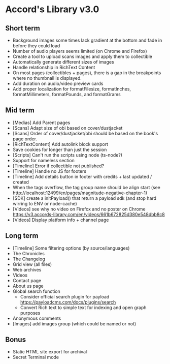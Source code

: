 # Accord's Library v3.0

## Short term

- Background images some times lack gradient at the bottom and fade in before they could load
- Number of audio players seems limited (on Chrome and Firefox)
- Create a tool to upload scans images and apply them to collectible
- Automatically generate different sizes of images
- Handle relationship in RichText Content
- On most pages (collectibles + pages), there is a gap in the breakpoints where no thumbnail is displayed.
- Add duration on audio/video preview cards
- Add proper localization for formatFilesize, formatInches, formatMillimeters, formatPounds, and formatGrams

## Mid term

- [Medias] Add Parent pages
- [Scans] Adapt size of obi based on cover/dustjacket
- [Scans] Order of cover/dustjacket/obi should be based on the book's page order.
- [RichTextContent] Add autolink block support
- Save cookies for longer than just the session
- [Scripts] Can't run the scripts using node (ts-node?)
- Support for nameless section
- [Timeline] Error if collectible not published?
- [Timeline] Handle no JS for footers
- [Timeline] Add details button in footer with credits + last updated / created
- When the tags overflow, the tag group name should be align start (see http://localhost:12499/en/pages/magnitude-negative-chapter-1)
- [SDK] create a initPayload() that return a payload sdk (and stop hard wirring to ENV or node-cache)
- [Videos] see why no video on Firefox and no poster on Chrome https://v3.accords-library.com/en/videos/661b672825d380e548dbb8c8
- [Videos] Display platform info + channel page

## Long term

- [Timeline] Some filtering options (by source/languages)
- The Chronicles
- The Changelog
- Grid view (all files)
- Web archives
- Videos
- Contact page
- About us page
- Global search function
  - Consider official search plugin for payload https://payloadcms.com/docs/plugins/search
  - Convert Rich text to simple text for indexing and open graph purposes
- Anonymous comments
- [Images] add images group (which could be named or not)

## Bonus

- Static HTML site export for archival
- Secret Terminal mode
